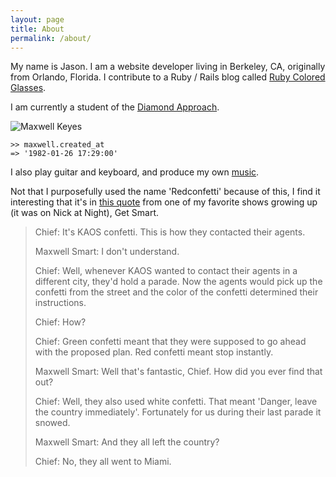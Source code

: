 ```yaml
---
layout: page
title: About
permalink: /about/
---
```


My name is Jason. I am a website developer living in Berkeley, CA, originally from Orlando, Florida. I contribute to a Ruby / Rails blog called [Ruby Colored Glasses](http://www.rubycoloredglasses.com/).

I am currently a student of the [Diamond Approach](https://en.wikipedia.org/wiki/A._H._Almaas#Diamond_Approach).

![Maxwell Keyes]({{site.assets.url_prefix}}/images/pages/about/maxwell-keyes.jpg "Maxwell Keyes")

```
>> maxwell.created_at
=> '1982-01-26 17:29:00'
```

I also play guitar and keyboard, and produce my own [music](http://music.redconfetti.com/).

Not that I purposefully used the name 'Redconfetti' because of this, I find it interesting that it's in
[this quote](http://sharetv.org/shows/get_smart_1965/quotes/pg-8) from one of my favorite shows growing up (it was
on Nick at Night), Get Smart.

> Chief: It's KAOS confetti. This is how they contacted their agents.
>
> Maxwell Smart: I don't understand.
>
> Chief: Well, whenever KAOS wanted to contact their agents in a different city, they'd hold a parade. Now the agents
> would pick up the confetti from the street and the color of the confetti determined their instructions.
>
> Chief: How?
>
> Chief: Green confetti meant that they were supposed to go ahead with the proposed plan. Red confetti meant stop
> instantly.
>
> Maxwell Smart: Well that's fantastic, Chief. How did you ever find that out?
>
> Chief: Well, they also used white confetti. That meant 'Danger, leave the country immediately'. Fortunately for us
> during their last parade it snowed.
>
> Maxwell Smart: And they all left the country?
>
> Chief: No, they all went to Miami.

